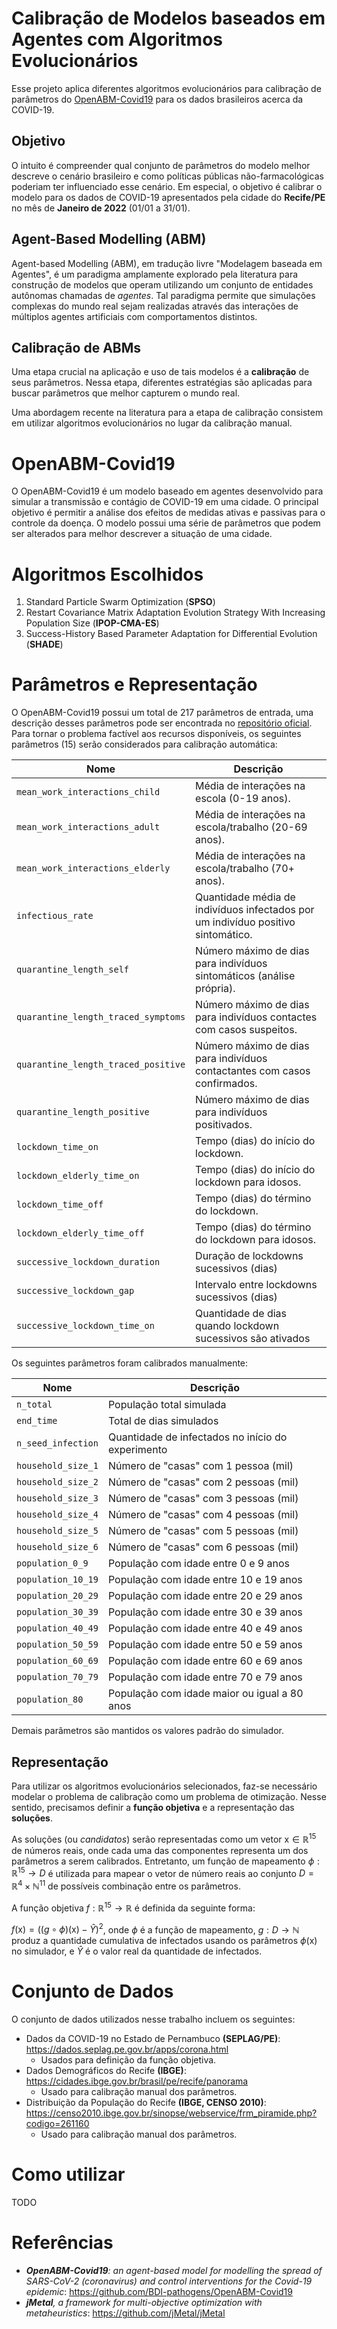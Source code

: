 # Calibração de Modelos baseados em Agentes com Algoritmos Evolucionários

Esse projeto aplica diferentes algoritmos evolucionários para calibração de parâmetros do [OpenABM-Covid19](https://github.com/BDI-pathogens/OpenABM-Covid19) para os dados brasileiros acerca da COVID-19.

## Objetivo

O intuito é compreender qual conjunto de parâmetros do modelo melhor descreve o cenário brasileiro e como políticas públicas não-farmacológicas poderiam ter influenciado esse cenário. Em especial, o objetivo é calibrar o modelo para os dados de COVID-19 apresentados pela cidade do **Recife/PE** no mês de **Janeiro de 2022** (01/01 a 31/01).

## Agent-Based Modelling (ABM)

Agent-based Modelling (ABM), em tradução livre "Modelagem baseada em Agentes", é um paradigma amplamente explorado pela literatura para construção de modelos que operam utilizando um conjunto de entidades autônomas chamadas de *agentes*. Tal paradigma permite que simulações complexas do mundo real sejam realizadas através das interações de múltiplos agentes artificiais com comportamentos distintos.

## Calibração de ABMs

Uma etapa crucial na aplicação e uso de tais modelos é a **calibração** de seus parâmetros. Nessa etapa, diferentes estratégias são aplicadas para buscar parâmetros que melhor capturem o mundo real. 

Uma abordagem recente na literatura para a etapa de calibração consistem em utilizar algoritmos evolucionários no lugar da calibração manual.

# OpenABM-Covid19

O OpenABM-Covid19 é um modelo baseado em agentes desenvolvido para simular a transmissão e contágio de COVID-19 em uma cidade. O principal objetivo é permitir a análise dos efeitos de medidas ativas e passivas para o controle da doença. O modelo possui uma série de parâmetros que podem ser alterados para melhor descrever a situação de uma cidade.

# Algoritmos Escolhidos

1. Standard Particle Swarm Optimization (**SPSO**)
2. Restart Covariance Matrix Adaptation Evolution Strategy With Increasing Population Size (**IPOP-CMA-ES**)
3. Success-History Based Parameter Adaptation for Differential Evolution (**SHADE**)

# Parâmetros e Representação

O OpenABM-Covid19 possui um total de 217 parâmetros de entrada, uma descrição desses parâmetros pode ser encontrada no [repositório oficial](https://github.com/BDI-pathogens/OpenABM-Covid19/blob/master/documentation/parameters/parameter_dictionary.md). Para tornar o problema factível aos recursos disponíveis, os seguintes parâmetros (15) serão considerados para calibração automática:

| Nome | Descrição | 
|  ---- | ---- |
| `mean_work_interactions_child` | Média de interações na escola (0-19 anos). |
| `mean_work_interactions_adult` | Média de interações na escola/trabalho (20-69 anos). | 
| `mean_work_interactions_elderly` | Média de interações na escola/trabalho (70+ anos). |
| `infectious_rate` | Quantidade média de indivíduos infectados por um indivíduo positivo sintomático. |
| `quarantine_length_self` | Número máximo de dias para indivíduos sintomáticos (análise própria). |
| `quarantine_length_traced_symptoms`| Número máximo de dias para indivíduos contactes com casos suspeitos. |
| `quarantine_length_traced_positive` | Número máximo de dias para indivíduos contactantes com casos confirmados. |
| `quarantine_length_positive` | Número máximo de dias para indivíduos positivados. |
| `lockdown_time_on`| Tempo (dias) do início do lockdown. |
| `lockdown_elderly_time_on` | Tempo (dias) do início do lockdown para idosos. |
| `lockdown_time_off`| Tempo (dias) do término do lockdown. |
| `lockdown_elderly_time_off` | Tempo (dias) do término do lockdown para idosos. |
| `successive_lockdown_duration` | Duração de lockdowns sucessivos (dias)
| `successive_lockdown_gap` | Intervalo entre lockdowns sucessivos (dias)
| `successive_lockdown_time_on` | Quantidade de dias quando lockdown sucessivos são ativados

Os seguintes parâmetros foram calibrados manualmente:

| Nome | Descrição | 
|  ---- | ---- |
| `n_total` | População total simulada |
| `end_time` | Total de dias simulados |
| `n_seed_infection` | Quantidade de infectados no início do experimento |
| `household_size_1` | Número de "casas" com 1 pessoa (mil) |
| `household_size_2` | Número de "casas" com 2 pessoas (mil) |
| `household_size_3` | Número de "casas" com 3 pessoas (mil) |
| `household_size_4` | Número de "casas" com 4 pessoas (mil) |
| `household_size_5` | Número de "casas" com 5 pessoas (mil) |
| `household_size_6` | Número de "casas" com 6 pessoas (mil) |
| `population_0_9`| População com idade entre 0 e 9 anos |
| `population_10_19` | População com idade entre 10 e 19 anos |
| `population_20_29`| População com idade entre 20 e 29 anos |
| `population_30_39` | População com idade entre 30 e 39 anos |
| `population_40_49` | População com idade entre 40 e 49 anos |
| `population_50_59` | População com idade entre 50 e 59 anos |
| `population_60_69` | População com idade entre 60 e 69 anos |
| `population_70_79` | População com idade entre 70 e 79 anos |
| `population_80` | População com idade maior ou igual a 80 anos |

Demais parâmetros são mantidos os valores padrão do simulador.

## Representação

Para utilizar os algoritmos evolucionários selecionados, faz-se necessário modelar o problema de calibração como um problema de otimização. Nesse sentido, precisamos definir a **função objetiva** e a representação das **soluções**.

As soluções (ou *candidatos*) serão representadas como um vetor $\bm{\mathrm{x}} \in \mathbb{R}^{15}$ de números reais, onde cada uma das componentes representa um dos parâmetros a serem calibrados. Entretanto, um função de mapeamento $\phi: \mathbb{R}^{15} \to D$ é utilizada para mapear o vetor de número reais ao conjunto $D = \mathbb{R}^4 \times \mathbb{N}^{11}$ de possíveis combinação entre os parâmetros.

A função objetiva $f: \mathbb{R}^{15} \to \mathbb{R}$ é definida da seguinte forma:

$f(\bm{\mathrm{x}}) = \left((g\circ \phi)(\bm{\mathrm{x}}) - \hat{Y}\right)^2$, onde $\phi$ é a função de mapeamento, $g: D \to \mathbb{N}$ produz a quantidade cumulativa de infectados usando os parâmetros $\phi(\bm{\mathrm{x}})$ no simulador, e $\hat{Y}$ é o valor real da quantidade de infectados.

# Conjunto de Dados

O conjunto de dados utilizados nesse trabalho incluem os seguintes:

- Dados da COVID-19 no Estado de Pernambuco **(SEPLAG/PE)**: https://dados.seplag.pe.gov.br/apps/corona.html
  - Usados para definição da função objetiva.
- Dados Demográficos do Recife **(IBGE)**: https://cidades.ibge.gov.br/brasil/pe/recife/panorama
  - Usado para calibração manual dos parâmetros.
- Distribuição da População do Recife **(IBGE, CENSO 2010)**: https://censo2010.ibge.gov.br/sinopse/webservice/frm_piramide.php?codigo=261160
  - Usado para calibração manual dos parâmetros.

# Como utilizar

TODO

# Referências

- ***OpenABM-Covid19**: an agent-based model for modelling the spread of SARS-CoV-2 (coronavirus) and control interventions for the Covid-19 epidemic*: https://github.com/BDI-pathogens/OpenABM-Covid19
- ***jMetal**, a framework for multi-objective optimization with metaheuristics*: https://github.com/jMetal/jMetal